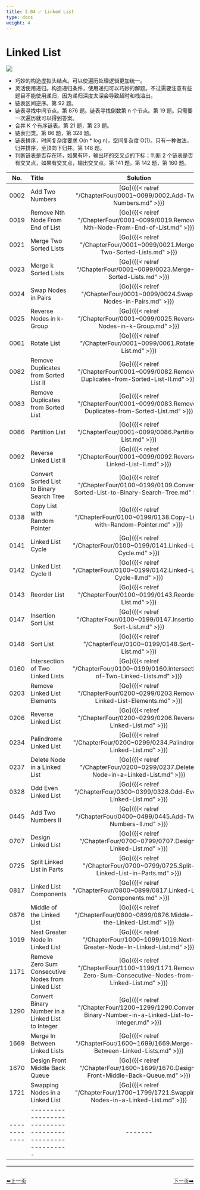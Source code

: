 ```yaml
---
title: 2.04 ✅ Linked List
type: docs
weight: 4
---
```


# Linked List

![](https://img.halfrost.com/Leetcode/Linked_List.png)


- 巧妙的构造虚拟头结点。可以使遍历处理逻辑更加统一。
- 灵活使用递归。构造递归条件，使用递归可以巧妙的解题。不过需要注意有些题目不能使用递归，因为递归深度太深会导致超时和栈溢出。
- 链表区间逆序。第 92 题。
- 链表寻找中间节点。第 876 题。链表寻找倒数第 n 个节点。第 19 题。只需要一次遍历就可以得到答案。
- 合并 K 个有序链表。第 21 题，第 23 题。
- 链表归类。第 86 题，第 328 题。
- 链表排序，时间复杂度要求 O(n * log n)，空间复杂度 O(1)。只有一种做法，归并排序，至顶向下归并。第 148 题。
- 判断链表是否存在环，如果有环，输出环的交叉点的下标；判断 2 个链表是否有交叉点，如果有交叉点，输出交叉点。第 141 题，第 142 题，第 160 题。




| No.      | Title | Solution | Difficulty | TimeComplexity | SpaceComplexity |Favorite| Acceptance |
|:--------:|:------- | :--------: | :----------: | :----: | :-----: | :-----: |:-----: |
|0002|Add Two Numbers|[Go]({{< relref "/ChapterFour/0001~0099/0002.Add-Two-Numbers.md" >}})|Medium| O(n)| O(1)||35.6%|
|0019|Remove Nth Node From End of List|[Go]({{< relref "/ChapterFour/0001~0099/0019.Remove-Nth-Node-From-End-of-List.md" >}})|Medium| O(n)| O(1)||35.8%|
|0021|Merge Two Sorted Lists|[Go]({{< relref "/ChapterFour/0001~0099/0021.Merge-Two-Sorted-Lists.md" >}})|Easy| O(log n)| O(1)||56.2%|
|0023|Merge k Sorted Lists|[Go]({{< relref "/ChapterFour/0001~0099/0023.Merge-k-Sorted-Lists.md" >}})|Hard| O(log n)| O(1)|❤️|42.8%|
|0024|Swap Nodes in Pairs|[Go]({{< relref "/ChapterFour/0001~0099/0024.Swap-Nodes-in-Pairs.md" >}})|Medium| O(n)| O(1)||53.3%|
|0025|Reverse Nodes in k-Group|[Go]({{< relref "/ChapterFour/0001~0099/0025.Reverse-Nodes-in-k-Group.md" >}})|Hard| O(log n)| O(1)|❤️|45.1%|
|0061|Rotate List|[Go]({{< relref "/ChapterFour/0001~0099/0061.Rotate-List.md" >}})|Medium| O(n)| O(1)||31.8%|
|0082|Remove Duplicates from Sorted List II|[Go]({{< relref "/ChapterFour/0001~0099/0082.Remove-Duplicates-from-Sorted-List-II.md" >}})|Medium| O(n)| O(1)||39.3%|
|0083|Remove Duplicates from Sorted List|[Go]({{< relref "/ChapterFour/0001~0099/0083.Remove-Duplicates-from-Sorted-List.md" >}})|Easy| O(n)| O(1)||46.6%|
|0086|Partition List|[Go]({{< relref "/ChapterFour/0001~0099/0086.Partition-List.md" >}})|Medium| O(n)| O(1)|❤️|43.5%|
|0092|Reverse Linked List II|[Go]({{< relref "/ChapterFour/0001~0099/0092.Reverse-Linked-List-II.md" >}})|Medium| O(n)| O(1)|❤️|40.7%|
|0109|Convert Sorted List to Binary Search Tree|[Go]({{< relref "/ChapterFour/0100~0199/0109.Convert-Sorted-List-to-Binary-Search-Tree.md" >}})|Medium| O(log n)| O(n)||50.4%|
|0138|Copy List with Random Pointer|[Go]({{< relref "/ChapterFour/0100~0199/0138.Copy-List-with-Random-Pointer.md" >}})|Medium||||41.1%|
|0141|Linked List Cycle|[Go]({{< relref "/ChapterFour/0100~0199/0141.Linked-List-Cycle.md" >}})|Easy| O(n)| O(1)|❤️|43.0%|
|0142|Linked List Cycle II|[Go]({{< relref "/ChapterFour/0100~0199/0142.Linked-List-Cycle-II.md" >}})|Medium| O(n)| O(1)|❤️|39.8%|
|0143|Reorder List|[Go]({{< relref "/ChapterFour/0100~0199/0143.Reorder-List.md" >}})|Medium| O(n)| O(1)|❤️|40.8%|
|0147|Insertion Sort List|[Go]({{< relref "/ChapterFour/0100~0199/0147.Insertion-Sort-List.md" >}})|Medium| O(n)| O(1)|❤️|44.5%|
|0148|Sort List|[Go]({{< relref "/ChapterFour/0100~0199/0148.Sort-List.md" >}})|Medium| O(n log n)| O(n)|❤️|46.4%|
|0160|Intersection of Two Linked Lists|[Go]({{< relref "/ChapterFour/0100~0199/0160.Intersection-of-Two-Linked-Lists.md" >}})|Easy| O(n)| O(1)|❤️|44.2%|
|0203|Remove Linked List Elements|[Go]({{< relref "/ChapterFour/0200~0299/0203.Remove-Linked-List-Elements.md" >}})|Easy| O(n)| O(1)||39.3%|
|0206|Reverse Linked List|[Go]({{< relref "/ChapterFour/0200~0299/0206.Reverse-Linked-List.md" >}})|Easy| O(n)| O(1)||65.4%|
|0234|Palindrome Linked List|[Go]({{< relref "/ChapterFour/0200~0299/0234.Palindrome-Linked-List.md" >}})|Easy| O(n)| O(1)||40.7%|
|0237|Delete Node in a Linked List|[Go]({{< relref "/ChapterFour/0200~0299/0237.Delete-Node-in-a-Linked-List.md" >}})|Easy| O(n)| O(1)||67.1%|
|0328|Odd Even Linked List|[Go]({{< relref "/ChapterFour/0300~0399/0328.Odd-Even-Linked-List.md" >}})|Medium| O(n)| O(1)||57.1%|
|0445|Add Two Numbers II|[Go]({{< relref "/ChapterFour/0400~0499/0445.Add-Two-Numbers-II.md" >}})|Medium| O(n)| O(n)||56.4%|
|0707|Design Linked List|[Go]({{< relref "/ChapterFour/0700~0799/0707.Design-Linked-List.md" >}})|Medium| O(n)| O(1)||25.9%|
|0725|Split Linked List in Parts|[Go]({{< relref "/ChapterFour/0700~0799/0725.Split-Linked-List-in-Parts.md" >}})|Medium| O(n)| O(1)||53.0%|
|0817|Linked List Components|[Go]({{< relref "/ChapterFour/0800~0899/0817.Linked-List-Components.md" >}})|Medium| O(n)| O(1)||57.8%|
|0876|Middle of the Linked List|[Go]({{< relref "/ChapterFour/0800~0899/0876.Middle-of-the-Linked-List.md" >}})|Easy| O(n)| O(1)|❤️|69.2%|
|1019|Next Greater Node In Linked List|[Go]({{< relref "/ChapterFour/1000~1099/1019.Next-Greater-Node-In-Linked-List.md" >}})|Medium| O(n)| O(1)||58.3%|
|1171|Remove Zero Sum Consecutive Nodes from Linked List|[Go]({{< relref "/ChapterFour/1100~1199/1171.Remove-Zero-Sum-Consecutive-Nodes-from-Linked-List.md" >}})|Medium||||41.6%|
|1290|Convert Binary Number in a Linked List to Integer|[Go]({{< relref "/ChapterFour/1200~1299/1290.Convert-Binary-Number-in-a-Linked-List-to-Integer.md" >}})|Easy||||81.8%|
|1669|Merge In Between Linked Lists|[Go]({{< relref "/ChapterFour/1600~1699/1669.Merge-In-Between-Linked-Lists.md" >}})|Medium||||76.1%|
|1670|Design Front Middle Back Queue|[Go]({{< relref "/ChapterFour/1600~1699/1670.Design-Front-Middle-Back-Queue.md" >}})|Medium||||54.2%|
|1721|Swapping Nodes in a Linked List|[Go]({{< relref "/ChapterFour/1700~1799/1721.Swapping-Nodes-in-a-Linked-List.md" >}})|Medium||||68.4%|
|------------|-------------------------------------------------------|-------| ----------------| ---------------|-------------|-------------|-------------|


----------------------------------------------
<div style="display: flex;justify-content: space-between;align-items: center;">
<p><a href="https://books.halfrost.com/leetcode/ChapterTwo/Two_Pointers/">⬅️上一页</a></p>
<p><a href="https://books.halfrost.com/leetcode/ChapterTwo/Stack/">下一页➡️</a></p>
</div>
